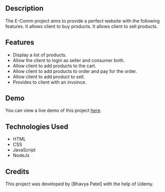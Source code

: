 
## Description

The E-Comm project aims to provide a perfect website with the following features. It allows client to buy products.
It allows client to sell products.

## Features

- Display a list of products.
- Allow the client to login as seller and consumer both.
- Allow client to add products to the cart.
- Allow client to add products to order and pay for the order.
- Allow client to add product to sell.
- Provides to client with an invoince.

## Demo

You can view a live demo of this project [here]().

## Technologies Used

- HTML
- CSS
- JavaScript
- NodeJs

## Credits

This project was developed by [Bhavya Patel] with the help of Udemy.

